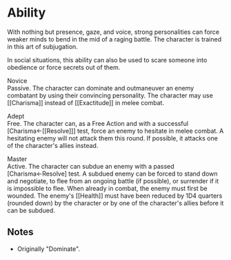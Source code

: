 # Ability
With nothing but presence, gaze, and voice, strong personalities can force weaker minds to bend in the mid of a raging battle. The character is trained in this art of subjugation.

In social situations, this ability can also be used to scare someone into obedience or force secrets out of them.

Novice<br>Passive. The character can dominate and outmaneuver an enemy combatant by using their convincing personality. The character may use [[Charisma]] instead of [[Exactitude]] in melee combat.

Adept<br>Free. The character can, as a Free Action and with a successful \[Charisma←[[Resolve]]\] test, force an enemy to hesitate in melee combat. A hesitating enemy will not attack them this round. If possible, it attacks one of the character's allies instead.

Master<br>Active. The character can subdue an enemy with a passed \[Charisma←Resolve\] test. A subdued enemy can be forced to stand down and negotiate, to flee from an ongoing battle (if possible), or surrender if it is impossible to flee. When already in combat, the enemy must first be wounded. The enemy's [[Health]] must have been reduced by 1D4 quarters (rounded down) by the character or by one of the character's allies before it can be subdued.
## Notes
* Originally "Dominate".